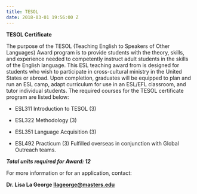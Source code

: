 ```yaml
---
title: TESOL
date: 2018-03-01 19:56:00 Z
---
```


**TESOL Certificate**

The purpose of the TESOL (Teaching English to Speakers of Other Languages) Award program is to provide students with the theory, skills, and experience needed to competently instruct adult students in the skills of the English language. This ESL teaching award from is designed for students who wish to participate in cross-cultural ministry in the United States or abroad. Upon completion, graduates will be equipped to plan and run an ESL camp, adapt curriculum for use in an ESL/EFL classroom, and tutor individual students. The required courses for the TESOL certificate program are listed below:

* ESL311 Introduction to TESOL (3)

* ESL322 Methodology (3)

* ESL351 Language Acquisition (3)

* ESL492 Practicum (3) Fulfilled overseas in conjunction with Global Outreach teams.

***Total units required for Award: 12***

For more information or for an application, contact:

**Dr. Lisa La George
[llageorge@masters.edu](mailto:llageorge@masters.edu)**